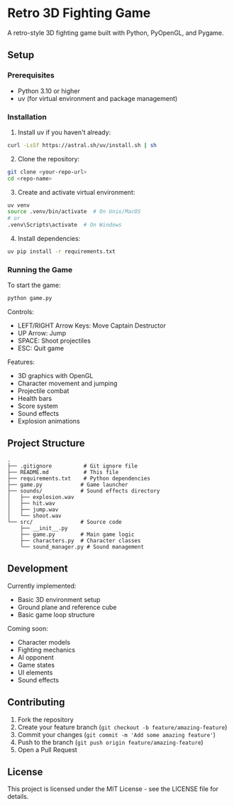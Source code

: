 # Retro 3D Fighting Game

A retro-style 3D fighting game built with Python, PyOpenGL, and Pygame.

## Setup

### Prerequisites
- Python 3.10 or higher
- uv (for virtual environment and package management)

### Installation

1. Install uv if you haven't already:
```bash
curl -LsSf https://astral.sh/uv/install.sh | sh
```

2. Clone the repository:
```bash
git clone <your-repo-url>
cd <repo-name>
```

3. Create and activate virtual environment:
```bash
uv venv
source .venv/bin/activate  # On Unix/MacOS
# or
.venv\Scripts\activate  # On Windows
```

4. Install dependencies:
```bash
uv pip install -r requirements.txt
```

### Running the Game

To start the game:
```bash
python game.py
```

Controls:
- LEFT/RIGHT Arrow Keys: Move Captain Destructor
- UP Arrow: Jump
- SPACE: Shoot projectiles
- ESC: Quit game

Features:
- 3D graphics with OpenGL
- Character movement and jumping
- Projectile combat
- Health bars
- Score system
- Sound effects
- Explosion animations

## Project Structure

```
.
├── .gitignore          # Git ignore file
├── README.md           # This file
├── requirements.txt    # Python dependencies
├── game.py            # Game launcher
├── sounds/            # Sound effects directory
│   ├── explosion.wav
│   ├── hit.wav
│   ├── jump.wav
│   └── shoot.wav
└── src/               # Source code
    ├── __init__.py
    ├── game.py        # Main game logic
    ├── characters.py  # Character classes
    └── sound_manager.py # Sound management
```

## Development

Currently implemented:
- Basic 3D environment setup
- Ground plane and reference cube
- Basic game loop structure

Coming soon:
- Character models
- Fighting mechanics
- AI opponent
- Game states
- UI elements
- Sound effects

## Contributing

1. Fork the repository
2. Create your feature branch (`git checkout -b feature/amazing-feature`)
3. Commit your changes (`git commit -m 'Add some amazing feature'`)
4. Push to the branch (`git push origin feature/amazing-feature`)
5. Open a Pull Request

## License

This project is licensed under the MIT License - see the LICENSE file for details.
